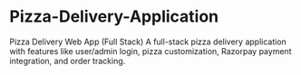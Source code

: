 # Pizza-Delivery-Application
Pizza Delivery Web App (Full Stack) A full-stack pizza delivery application with features like user/admin login, pizza customization, Razorpay payment integration, and order tracking.
